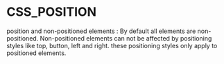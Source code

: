 # CSS_POSITION

position and non-positioned elements :
By default all elements are non-positioned. 
Non-positioned elements can not be affected by positioning styles like top, button, left and right. 
these positioning styles only apply to positioned elements. 
